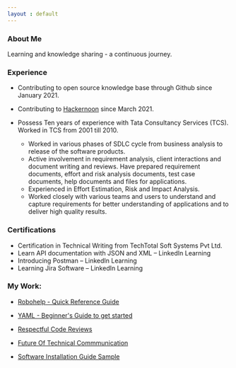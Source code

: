 ```yaml
---
layout : default
---
```


### About Me

Learning and knowledge sharing - a continuous journey.

### Experience

- Contributing to open source knowledge base through Github since January 2021.

- Contributing to [Hackernoon](https://hackernoon.com/u/shvetavasisht) since March 2021.

- Possess Ten years of experience with Tata Consultancy Services (TCS). Worked in TCS from 2001 till 2010.
  - Worked in various phases of SDLC cycle from business analysis to release of the software products.
  -	Active involvement in requirement analysis, client interactions and document writing and reviews. Have prepared requirement documents, effort and risk analysis documents,    test case documents, help documents and files for applications.
  -	Experienced in Effort Estimation, Risk and Impact Analysis.  
  -	Worked closely with various teams and users to understand and capture requirements for better understanding of applications and to deliver high quality results.

### Certifications

-	Certification in Technical Writing from TechTotal Soft Systems Pvt Ltd.
-	Learn API documentation with JSON and XML – LinkedIn Learning
-	Introducing Postman – LinkedIn Learning
-	Learning Jira Software – LinkedIn Learning

###  My Work:
  
   - [Robohelp - Quick Reference Guide](./samples/robohelp.md)
        
   - [YAML - Beginner's Guide to get started](./samples/write-yaml.md)

   - [Respectful Code Reviews](./samples/respectful_code_reviews.md)

   - [Future Of Technical Commmunication](./samples/FutureOfTC.md)

   - [Software Installation Guide Sample](./samples/software_install_guide.md)
